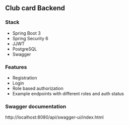 ## Club card Backend

### Stack

- Spring Boot 3
- Spring Security 6
- JJWT
- PostgreSQL
- Swagger

### Features

- Registration
- Login
- Role based authorization
- Example endpoints with different roles and auth status

### Swagger documentation

http://localhost:8080/api/swagger-ui/index.html